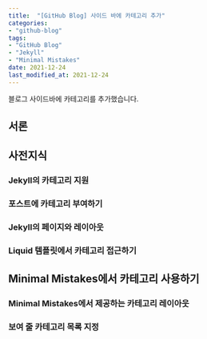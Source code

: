 ```yaml
---
title:  "[GitHub Blog] 사이드 바에 카테고리 추가"
categories:
- "github-blog"
tags:
- "GitHub Blog"
- "Jekyll"
- "Minimal Mistakes"
date: 2021-12-24
last_modified_at: 2021-12-24
---
```


블로그 사이드바에 카테고리를 추가했습니다.

<!-- more -->

## 서론

## 사전지식

### Jekyll의 카테고리 지원

### 포스트에 카테고리 부여하기

### Jekyll의 페이지와 레이아웃

### Liquid 템플릿에서 카테고리 접근하기

## Minimal Mistakes에서 카테고리 사용하기

### Minimal Mistakes에서 제공하는 카테고리 레이아웃

### 보여 줄 카테고리 목록 지정
